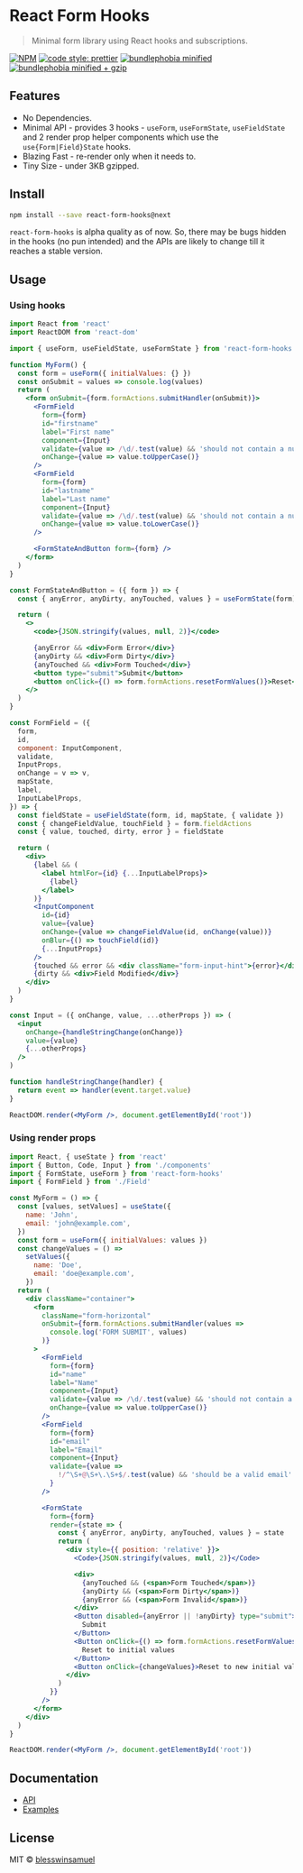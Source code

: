 # React Form Hooks

> Minimal form library using React hooks and subscriptions.

[![NPM](https://img.shields.io/npm/v/react-form-hooks.svg?style=flat-square)](https://www.npmjs.com/package/react-form-hooks)
[![code style: prettier](https://img.shields.io/badge/code_style-prettier-ff69b4.svg?style=flat-square)](https://github.com/prettier/prettier)
[![bundlephobia minified](https://flat.badgen.net/bundlephobia/min/react-form-hooks)](https://bundlephobia.com/result?p=react-form-hooks)
[![bundlephobia minified + gzip](https://flat.badgen.net/bundlephobia/minzip/react-form-hooks)](https://bundlephobia.com/result?p=react-form-hooks)

## Features

- No Dependencies.
- Minimal API - provides 3 hooks - `useForm`, `useFormState`, `useFieldState` and 2 render prop helper components which use the `use{Form|Field}State` hooks.
- Blazing Fast - re-render only when it needs to.
- Tiny Size - under 3KB gzipped.

## Install

```bash
npm install --save react-form-hooks@next
```

`react-form-hooks` is alpha quality as of now. So, there may be bugs hidden in the hooks (no pun intended) and the APIs are likely to change till it reaches a stable version.

## Usage

### Using hooks

```jsx
import React from 'react'
import ReactDOM from 'react-dom'

import { useForm, useFieldState, useFormState } from 'react-form-hooks'

function MyForm() {
  const form = useForm({ initialValues: {} })
  const onSubmit = values => console.log(values)
  return (
    <form onSubmit={form.formActions.submitHandler(onSubmit)}>
      <FormField
        form={form}
        id="firstname"
        label="First name"
        component={Input}
        validate={value => /\d/.test(value) && 'should not contain a number'}
        onChange={value => value.toUpperCase()}
      />
      <FormField
        form={form}
        id="lastname"
        label="Last name"
        component={Input}
        validate={value => /\d/.test(value) && 'should not contain a number'}
        onChange={value => value.toLowerCase()}
      />

      <FormStateAndButton form={form} />
    </form>
  )
}

const FormStateAndButton = ({ form }) => {
  const { anyError, anyDirty, anyTouched, values } = useFormState(form)

  return (
    <>
      <code>{JSON.stringify(values, null, 2)}</code>

      {anyError && <div>Form Error</div>}
      {anyDirty && <div>Form Dirty</div>}
      {anyTouched && <div>Form Touched</div>}
      <button type="submit">Submit</button>
      <button onClick={() => form.formActions.resetFormValues()}>Reset</button>
    </>
  )
}

const FormField = ({
  form,
  id,
  component: InputComponent,
  validate,
  InputProps,
  onChange = v => v,
  mapState,
  label,
  InputLabelProps,
}) => {
  const fieldState = useFieldState(form, id, mapState, { validate })
  const { changeFieldValue, touchField } = form.fieldActions
  const { value, touched, dirty, error } = fieldState

  return (
    <div>
      {label && (
        <label htmlFor={id} {...InputLabelProps}>
          {label}
        </label>
      )}
      <InputComponent
        id={id}
        value={value}
        onChange={value => changeFieldValue(id, onChange(value))}
        onBlur={() => touchField(id)}
        {...InputProps}
      />
      {touched && error && <div className="form-input-hint">{error}</div>}
      {dirty && <div>Field Modified</div>}
    </div>
  )
}

const Input = ({ onChange, value, ...otherProps }) => (
  <input
    onChange={handleStringChange(onChange)}
    value={value}
    {...otherProps}
  />
)

function handleStringChange(handler) {
  return event => handler(event.target.value)
}

ReactDOM.render(<MyForm />, document.getElementById('root'))
```

### Using render props

```jsx
import React, { useState } from 'react'
import { Button, Code, Input } from './components'
import { FormState, useForm } from 'react-form-hooks'
import { FormField } from './Field'

const MyForm = () => {
  const [values, setValues] = useState({
    name: 'John',
    email: 'john@example.com',
  })
  const form = useForm({ initialValues: values })
  const changeValues = () =>
    setValues({
      name: 'Doe',
      email: 'doe@example.com',
    })
  return (
    <div className="container">
      <form
        className="form-horizontal"
        onSubmit={form.formActions.submitHandler(values =>
          console.log('FORM SUBMIT', values)
        )}
      >
        <FormField
          form={form}
          id="name"
          label="Name"
          component={Input}
          validate={value => /\d/.test(value) && 'should not contain a number'}
          onChange={value => value.toUpperCase()}
        />
        <FormField
          form={form}
          id="email"
          label="Email"
          component={Input}
          validate={value =>
            !/^\S+@\S+\.\S+$/.test(value) && 'should be a valid email'
          }
        />

        <FormState
          form={form}
          render={state => {
            const { anyError, anyDirty, anyTouched, values } = state
            return (
              <div style={{ position: 'relative' }}>
                <Code>{JSON.stringify(values, null, 2)}</Code>

                <div>
                  {anyTouched && (<span>Form Touched</span>)}
                  {anyDirty && (<span>Form Dirty</span>)}
                  {anyError && (<span>Form Invalid</span>)}
                </div>
                <Button disabled={anyError || !anyDirty} type="submit">
                  Submit
                </Button>
                <Button onClick={() => form.formActions.resetFormValues()}>
                  Reset to initial values
                </Button>
                <Button onClick={changeValues}>Reset to new initial values</Button>
              </div>
            )
          }}
        />
      </form>
    </div>
  )
}

ReactDOM.render(<MyForm />, document.getElementById('root'))
```

## Documentation

- [API](docs/API.md)
- [Examples](website/src/examples)

## License

MIT © [blesswinsamuel](https://github.com/blesswinsamuel)
